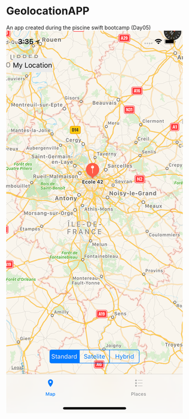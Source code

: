 # GeolocationAPP
An app created during the piscine swift bootcamp (Day05)
![alt text](https://github.com/amkhuma/GeolocationAPP/blob/master/images/image1.png)
